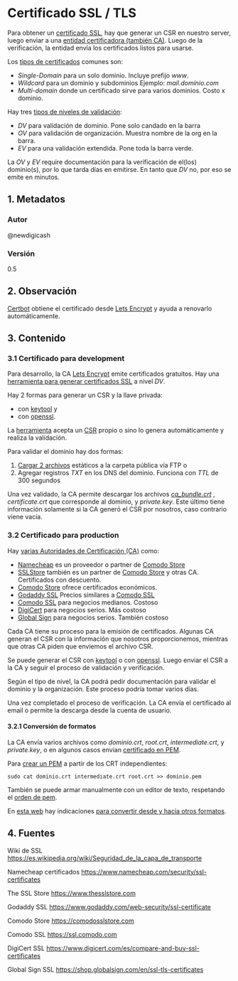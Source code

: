 # Certificado SSL / TLS
Para obtener un [certificado SSL][urlSSLGlobal], hay que generar un CSR en nuestro server, 
luego enviar a una [entidad certificadora (también CA)][urlCAWiki]. 
Luego de la verificación, la entidad envía los certificados listos para usarse.

Los [tipos de certificados][urlTipoSSL] comunes son:
+ *Single-Domain* para un solo dominio. Incluye prefijo _www_.
+ *Wildcard* para un dominio y subdominios Ejemplo: _mail.dominio.com_
+ *Multi-domain* donde un certificado sirve para varios dominios. Costo x dominio.

Hay tres [tipos de niveles de validación][urlTipoSSL]:
+ _DV_ para validación de dominio. Pone solo candado en la barra
+ _OV_ para validación de organización. Muestra nombre de la org en la barra.
+ _EV_ para una validación extendida. Pone toda la barra verde.

La _OV_ y _EV_ require documentación para  la verificación de el(los) dominio(s), 
por lo que tarda días en emitirse. En tanto que _DV_ no, por eso se emite en minutos.

## 1. Metadatos

### Autor
@newdigicash
### Versión
0.5

## 2. Observación
[Certbot][urlCertbot] obtiene el certificado desde [Lets Encrypt][urlLetsEncrypt] y ayuda 
a renovarlo automáticamente.

## 3. Contenido 

### 3.1 Certificado para development
Para desarrollo, la CA [Lets Encrypt][urlLetsEncrypt] emite certificados gratuitos. 
Hay una [herramienta para generar certificados SSL][urlSSL4Free] a nivel _DV_.

Hay 2 formas para generar un CSR y la llave privada: 
+ con [keytool][urlKeytool] y 
+ con [openssl][urlOpenssl].

La [herramienta][urlSSL4Free] acepta un [CSR][urlCSR] propio o sino lo genera 
automáticamente y realiza la validación.

Para validar el dominio hay dos formas:

1. [Cargar 2 archivos][urlTutoScp] estáticos a la carpeta pública vía FTP o 
2. Agregar registros _TXT_ en los DNS del dominio. Funciona con _TTL_ de 300 segundos

Una vez validado, la CA permite descargar los archivos [*ca_bundle.crt*][urlCABundle] , 
*certificate.crt* que corresponde al dominio, y *private.key*.  Este último tiene información 
solamente si la CA generó el CSR por nosotros, caso contrario viene vacía.

### 3.2 Certificado para production
Hay [varias Autoridades de Certificación (CA)][urlListaCA] como:
+ [Namecheap][urlNamecheap] es un proveedor o partner de [Comodo Store][urlComodoStore]
+ [SSLStore][urlSslstore] también es un partner de [Comodo Store][urlComodoStore] y otras CA. 
Certificados con descuento.
+ [Comodo Store][urlComodoStore] ofrece certificados económicos.
+ [Godaddy SSL][urlGodaddy] Precios similares a [Comodo SSL][urlComodo]
+ [Comodo SSL][urlComodo] para negocios medianos. Costoso
+ [DigiCert][urlDigicert] para negocios serios. Más costoso
+ [Global Sign][urlGlobalSign] para negocios serios. También costoso

Cada CA tiene su proceso para la emisión de certificados. Algunas CA generan el CSR 
con la información que nosotros proporcionemos, mientras que otras CA piden que 
enviemos el archivo CSR.

Se puede generar el CSR con [keytool][urlKeytool] o con [openssl][urlOpenssl]. 
Luego enviar el CSR a la CA y seguir el proceso de validación y verificación.

Según el tipo de nivel, la CA podrá pedir documentación para validar el dominio 
y la organización. Este proceso podría tomar varios días.

Una vez completado el proceso de verificación. La CA envía el certificado al email 
o permite la descarga desde la cuenta de usuario.

#### 3.2.1 Conversión de formatos
La CA envía varios archivos como *dominio.crt*, *root.crt*, *intermediate.crt*, 
y *private.key*, o en algunos casos envian [certificado en PEM][urlPem].

Para [crear un PEM][urlPem] a partir de los CRT independientes:
~~~
sudo cat dominio.crt intermediate.crt root.crt >> dominio.pem
~~~

También se puede armar manualmente con un editor de texto, 
respetando el [orden de pem][urlPem].

En [esta web][urlConverterFormato] hay indicaciones 
[para convertir desde y hacia otros formatos][urlConverterFormato].

## 4. Fuentes
Wiki de SSL <https://es.wikipedia.org/wiki/Seguridad_de_la_capa_de_transporte>

Namecheap certificados <https://www.namecheap.com/security/ssl-certificates>

The SSL Store <https://www.thesslstore.com>

Godaddy SSL <https://www.godaddy.com/web-security/ssl-certificate>

Comodo Store <https://comodosslstore.com>

Comodo SSL <https://ssl.comodo.com>

DigiCert SSL <https://www.digicert.com/es/compare-and-buy-ssl-certificates>

Global Sign SSL <https://shop.globalsign.com/en/ssl-tls-certificates>

[//]: # (referencias citadas)
[urlCSR]: https://www.dondominio.com/help/es/242/que-es-csr/
[urlCABundle]: https://www.namecheap.com/support/knowledgebase/article.aspx/986/69/what-is-ca-bundle
[urlCAWiki]: https://en.wikipedia.org/wiki/Certificate_authority
[urlSSLGlobal]: https://www.globalsign.com/es/centro-de-informacion-ssl/que-es-ssl/
[urlTipoSSL]: https://www.cloudflare.com/learning/ssl/types-of-ssl-certificates/
[urlLetsEncrypt]: https://letsencrypt.org
[urlSSL4Free]: https://www.sslforfree.com
[urlPem]: https://www.digicert.com/es/apoyo-tecnico/crear-archivo-pem.htm
[urlTutoScp]: https://github.com/newdigicash/apuntes/blob/master/linux/transferir-archivos.md
[urlOpenssl]: https://github.com/newdigicash/apuntes/blob/master/linux/generar-csr-openssl.md
[urlKeytool]: https://github.com/newdigicash/apuntes/blob/master/java/util/genera-csr-keytool.md
[urlNamecheap]: https://www.namecheap.com/security/ssl-certificates
[urlSslstore]: https://www.thesslstore.com
[urlComodo]: https://ssl.comodo.com/
[urlGodaddy]: https://www.godaddy.com/web-security/ssl-certificate
[urlDigicert]: https://www.digicert.com/es/compare-and-buy-ssl-certificates
[urlComodoStore]: https://comodosslstore.com/
[urlListaCA]: https://www.techradar.com/news/best-ssl-certificate-provider
[urlConverterFormato]: https://www.sslshopper.com/ssl-converter.html
[urlCertbot]: https://certbot.eff.org
[urlGlobalSign]: https://shop.globalsign.com/en/ssl-tls-certificates
